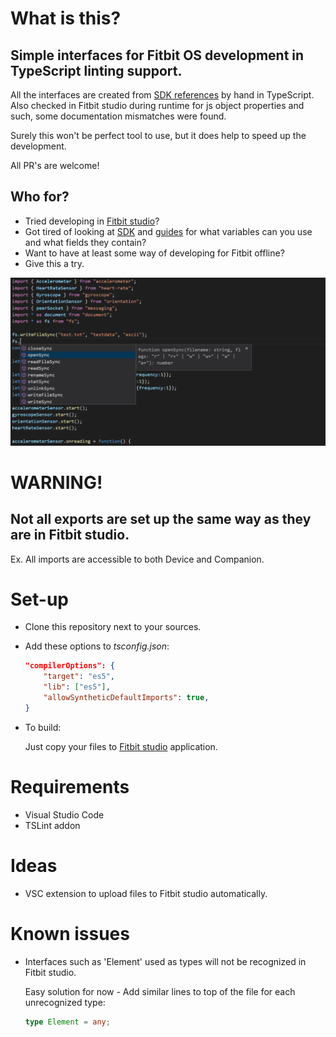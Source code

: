 # What is this?
## Simple interfaces for Fitbit OS development in TypeScript linting support.

All the interfaces are created from [SDK references](https://dev.fitbit.com/build/reference/) by hand in TypeScript. Also checked in Fitbit studio during runtime for js object properties and such, some documentation mismatches were found.

Surely this won't be perfect tool to use, but it does help to speed up the development.

All PR's are welcome!

## Who for? 

* Tried developing in [Fitbit studio](http://studio.fitbit.com/)?
* Got tired of looking at [SDK](https://dev.fitbit.com/build/reference/) and [guides](https://dev.fitbit.com/build/guides/) for what variables can you use and what fields they contain?
* Want to have at least some way of developing for Fitbit offline? 
* Give this a try.

![Linting example](README-extras/linting_example.png?raw=true "Linting example")

# WARNING!

## Not all exports are set up the same way as they are in Fitbit studio.

Ex. All imports are accessible to both Device and Companion. 

# Set-up

* Clone this repository next to your sources.
* Add these options to *tsconfig.json*:
    ```json
    "compilerOptions": {
        "target": "es5",
        "lib": ["es5"],
        "allowSyntheticDefaultImports": true,
    }
    ```
* To build:
    
    Just copy your files to [Fitbit studio](http://studio.fitbit.com/) application.

# Requirements

* Visual Studio Code
* TSLint addon

# Ideas

* VSC extension to upload files to Fitbit studio automatically.

# Known issues

* Interfaces such as 'Element' used as types will not be recognized in Fitbit studio.

    Easy solution for now - Add similar lines to top of the file for each unrecognized type:
    ```typescript
    type Element = any;
    ```

